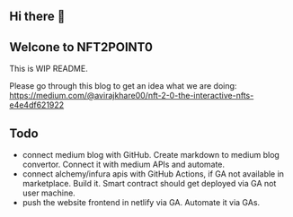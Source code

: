 ## Hi there 👋

## Welcone to NFT2POINT0

This is WIP README.

Please go through this blog to get an idea what we are doing: https://medium.com/@avirajkhare00/nft-2-0-the-interactive-nfts-e4e4df621922

## Todo
 - connect medium blog with GitHub. Create markdown to medium blog convertor. Connect it with medium APIs and automate.
 - connect alchemy/infura apis with GitHub Actions, if GA not available in marketplace. Build it. Smart contract should get deployed via GA not user machine.
 - push the website frontend in netlify via GA. Automate it via GAs.
